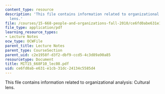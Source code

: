 ```yaml
---
content_type: resource
description: 'This file contains information related to organizational analysis: Cultural
  lens.'
file: /courses/15-668-people-and-organizations-fall-2010/ce6fd0abe631e1cb31dc24134c5585d4_MIT15_668F10_lec08.pdf
file_type: application/pdf
learning_resource_types:
- Lecture Notes
ocw_type: OCWFile
parent_title: Lecture Notes
parent_type: CourseSection
parent_uid: c2e1958f-d3f2-dbf9-ccd5-4c3d89a90a85
resourcetype: Document
title: MIT15_668F10_lec08.pdf
uid: ce6fd0ab-e631-e1cb-31dc-24134c5585d4
---
```

This file contains information related to organizational analysis: Cultural lens.

